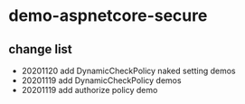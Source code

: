# demo-aspnetcore-secure

## change list

- 20201120 add DynamicCheckPolicy naked setting demos
- 20201119 add DynamicCheckPolicy demos
- 20201119 add authorize policy demo